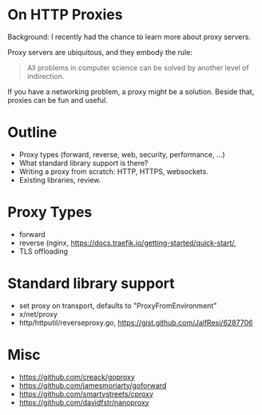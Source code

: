 # On HTTP Proxies

Background: I recently had the chance to learn more about proxy servers.

Proxy servers are ubiquitous, and they embody the rule:

> All problems in computer science can be solved by another level of indirection.

If you have a networking problem, a proxy might be a solution. Beside that,
proxies can be fun and useful.

# Outline

* Proxy types (forward, reverse, web, security, performance, ...)
* What standard library support is there?
* Writing a proxy from scratch: HTTP, HTTPS, websockets.
* Existing libraries, review.

# Proxy Types

* forward
* reverse (nginx, https://docs.traefik.io/getting-started/quick-start/,
* TLS offloading

# Standard library support

* set proxy on transport, defaults to "ProxyFromEnvironment"
* x/net/proxy
* http/httputil/reverseproxy.go, https://gist.github.com/JalfResi/6287706

# Misc

* https://github.com/creack/goproxy
* https://github.com/jamesmoriarty/goforward
* https://github.com/smartystreets/cproxy
* https://github.com/davidfstr/nanoproxy
